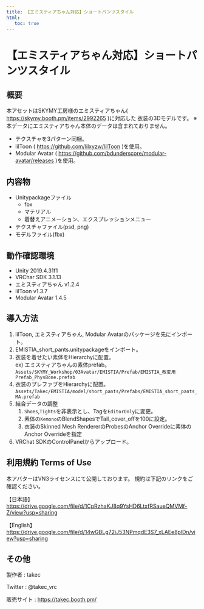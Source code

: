 ```yaml
---
title: 【エミスティアちゃん対応】ショートパンツスタイル
html:
   toc: true
---
```


# 【エミスティアちゃん対応】ショートパンツスタイル

## 概要
本アセットはSKYMY工房様のエミスティアちゃん( https://skymy.booth.pm/items/2992265 )に対応した
衣装の3Dモデルです。
※本データにエミスティアちゃん本体のデータは含まれておりません。

* テクスチャを3パターン同梱。
* lilToon ( https://github.com/lilxyzw/lilToon )を使用。
* Modular Avatar ( https://github.com/bdunderscore/modular-avatar/releases )を使用。

## 内容物
- Unitypackageファイル
  - fbx
  - マテリアル
  - 着替えアニメーション、エクスプレッションメニュー
- テクスチャファイル(psd, png)
- モデルファイル(fbx)

## 動作確認環境
* Unity 2019.4.31f1
* VRChar SDK 3.1.13
* エミスティアちゃん v1.2.4
* lilToon v1.3.7
* Modular Avatar 1.4.5

## 導入方法
1. lilToon, エミスティアちゃん, Modular Avatarのパッケージを先にインポート。
2. EMISTIA_short_pants.unitypackageをインポート。
3. 衣装を着せたい素体をHierarchyに配置。  
   ex) エミスティアちゃんの素体prefab。  
   `Assets/SKYMY_Workshop/03Avatar/EMISTIA/Prefab/EMISTIA_改変用Prefab_PhysBone.prefab`
4. 衣装のプレファブをHierarchyに配置。
   `Assets/Takec/EMISTIA/model/short_pants/Prefabs/EMISTIA_short_pants_MA.prefab`
5. 結合データの調整
   1. `Shoes`,`Tights`を非表示とし、Tagを`EditorOnly`に変更。
   2. 素体の`Kemono`のBlendShapesでTail_cover_offを100に設定。
   3. 衣装のSkinned Mesh RendererのProbesのAnchor Overrideに素体のAnchor Overrideを指定
6. VRChat SDKのControlPanelからアップロード。

## 利用規約 Terms of Use
本アバターはVN3ライセンスにて公開しております。
規約は下記のリンクをご確認ください。

【日本語】
https://drive.google.com/file/d/1CpRzhaKJ8q9YsHD6LtxfRSaueQMVMf-Z/view?usp=sharing

【English】
https://drive.google.com/file/d/14wGBLg72iJ53NPmqdE3S7_xLAEe8plDn/view?usp=sharing

## その他
製作者
: takec

Twitter
: @takec_vrc

販売サイト
: https://takec.booth.pm/